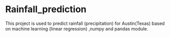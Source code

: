 # Rainfall_prediction
This project is used to predict rainfall (precipitation) for Austin(Texas) based on machine learning (linear regression) ,numpy and pandas module.
